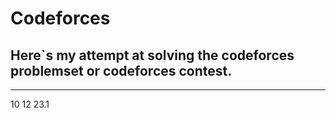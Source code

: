 
# Codeforces


Here`s my attempt at solving the codeforces problemset or codeforces  contest.
---
---
10 12 23.1


